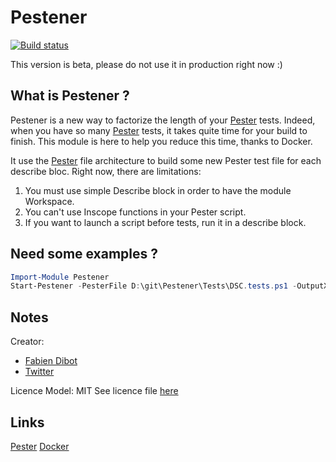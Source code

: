 # Pestener

[![Build status](https://ci.appveyor.com/api/projects/status/tjpan8uo5jpe61vn?svg=true)](https://ci.appveyor.com/project/fabiendibot/Pestener)

This version is beta, please do not use it in production right now :)

## What is Pestener ?

Pestener is a new way to factorize the length of your [Pester](https://github.com/Pester) tests.
Indeed, when you have so many [Pester](https://github.com/Pester) tests, it takes quite time for your build to finish.
This module is here to help you reduce this time, thanks to Docker.

It use the [Pester](https://github.com/Pester) file architecture to build some new Pester test file for each describe bloc.
Right now, there are limitations:

1. You must use simple Describe block in order to have the module Workspace.
2. You can't use Inscope functions in your Pester script.
3. If you want to launch a script before tests, run it in a describe block.

## Need some examples ?
```Powershell
Import-Module Pestener
Start-Pestener -PesterFile D:\git\Pestener\Tests\DSC.tests.ps1 -OutputXML -Workspace D:\Git\Pestener -testPath D:\temp -DockerFile D:\Git\Pestener -Maintener "Fabien Dibot" -MaintenerMail "fdibot@pwrshell.net"
```

## Notes
Creator: 
* [Fabien Dibot](https://pwrshell.net) 
* [Twitter](https://twitter.com/fdibot)

Licence Model: MIT See licence file [here](https://github.com/fabiendibot/Pestener/LICENCE)

## Links
[Pester](https://github.com/Pester)
[Docker](https://github.com/Docker)